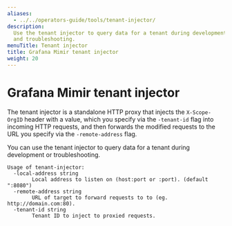 ```yaml
---
aliases:
  - ../../operators-guide/tools/tenant-injector/
description:
  Use the tenant injector to query data for a tenant during development
  and troubleshooting.
menuTitle: Tenant injector
title: Grafana Mimir tenant injector
weight: 20
---
```


# Grafana Mimir tenant injector

The tenant injector is a standalone HTTP proxy that injects the `X-Scope-OrgID` header with a value, which you specify via the `-tenant-id` flag into incoming HTTP requests, and then forwards the modified requests to the URL you specify via the `-remote-address` flag.

You can use the tenant injector to query data for a tenant during development or troubleshooting.

```
Usage of tenant-injector:
  -local-address string
    	Local address to listen on (host:port or :port). (default ":8080")
  -remote-address string
    	URL of target to forward requests to to (eg. http://domain.com:80).
  -tenant-id string
    	Tenant ID to inject to proxied requests.
```
